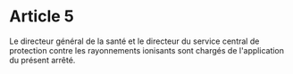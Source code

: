 # Article 5

Le directeur général de la santé et le directeur du service central de protection contre les rayonnements ionisants sont chargés de l'application du présent arrêté.
